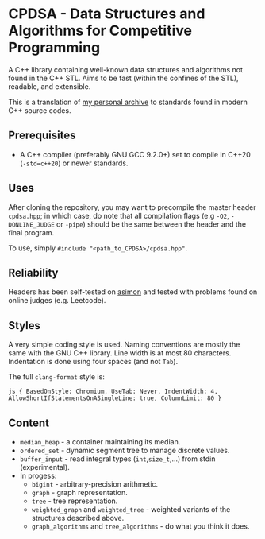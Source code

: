 # CPDSA - Data Structures and Algorithms for Competitive Programming

A C++ library containing well-known data structures and algorithms not found in the C++ STL. Aims to be fast (within the confines of the STL), readable, and extensible.

This is a translation of [my personal archive](https://github.com/t-p-r/CS_archive) to standards found in modern C++ source codes.

## Prerequisites

- A C++ compiler (preferably GNU GCC 9.2.0+) set to compile in C++20 (`-std=c++20`) or newer standards.

## Uses

After cloning the repository, you may want to precompile the master header `cpdsa.hpp`; in which case, do note that all compilation flags (e.g `-O2`, `-DONLINE_JUDGE` or `-pipe`) should be the same between the header and the final program.

To use, simply `#include "<path_to_CPDSA>/cpdsa.hpp"`.

## Reliability

Headers has been self-tested on [asimon](https://github.com/t-p-r/asimon) and tested with problems found on online judges (e.g. Leetcode).

## Styles

A very simple coding style is used. Naming conventions are mostly the same with the GNU C++ library.
Line width is at most 80 characters. Indentation is done using four spaces (and not `Tab`).

The full `clang-format` style is:

`js
{ BasedOnStyle: Chromium, UseTab: Never, IndentWidth: 4, AllowShortIfStatementsOnASingleLine: true, ColumnLimit: 80 }
`

## Content

- `median_heap` - a container maintaining its median.
- `ordered_set` - dynamic segment tree to manage discrete values.
- `buffer_input` - read integral types (`int`,`size_t`,...) from stdin (experimental).
- In progess:
   - `bigint` - arbitrary-precision arithmetic.
   - `graph` - graph representation.
   - `tree` - tree representation.
   - `weighted_graph` and `weighted_tree` - weighted variants of the structures described above.
   - `graph_algorithms` and `tree_algorithms` - do what you think it does.
